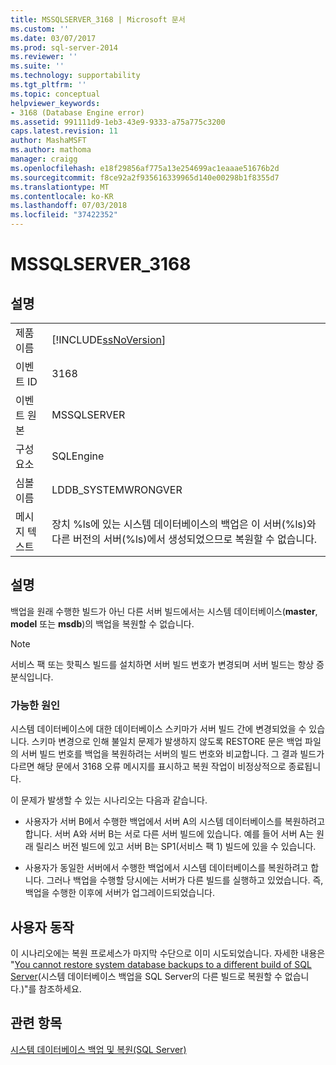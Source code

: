 ```yaml
---
title: MSSQLSERVER_3168 | Microsoft 문서
ms.custom: ''
ms.date: 03/07/2017
ms.prod: sql-server-2014
ms.reviewer: ''
ms.suite: ''
ms.technology: supportability
ms.tgt_pltfrm: ''
ms.topic: conceptual
helpviewer_keywords:
- 3168 (Database Engine error)
ms.assetid: 991111d9-1eb3-43e9-9333-a75a775c3200
caps.latest.revision: 11
author: MashaMSFT
ms.author: mathoma
manager: craigg
ms.openlocfilehash: e18f29856af775a13e254699ac1eaaae51676b2d
ms.sourcegitcommit: f8ce92a2f935616339965d140e00298b1f8355d7
ms.translationtype: MT
ms.contentlocale: ko-KR
ms.lasthandoff: 07/03/2018
ms.locfileid: "37422352"
---
```

# <a name="mssqlserver3168"></a>MSSQLSERVER_3168
    
## <a name="details"></a>설명  
  
|||  
|-|-|  
|제품 이름|[!INCLUDE[ssNoVersion](../../includes/ssnoversion-md.md)]|  
|이벤트 ID|3168|  
|이벤트 원본|MSSQLSERVER|  
|구성 요소|SQLEngine|  
|심볼 이름|LDDB_SYSTEMWRONGVER|  
|메시지 텍스트|장치 %ls에 있는 시스템 데이터베이스의 백업은 이 서버(%ls)와 다른 버전의 서버(%ls)에서 생성되었으므로 복원할 수 없습니다.|  
  
## <a name="explanation"></a>설명  
 백업을 원래 수행한 빌드가 아닌 다른 서버 빌드에서는 시스템 데이터베이스(**master**, **model** 또는 **msdb**)의 백업을 복원할 수 없습니다.  
  
> [!NOTE]  
>  서비스 팩 또는 핫픽스 빌드를 설치하면 서버 빌드 번호가 변경되며 서버 빌드는 항상 증분식입니다.  
  
### <a name="possible-causes"></a>가능한 원인  
 시스템 데이터베이스에 대한 데이터베이스 스키마가 서버 빌드 간에 변경되었을 수 있습니다. 스키마 변경으로 인해 불일치 문제가 발생하지 않도록 RESTORE 문은 백업 파일의 서버 빌드 번호를 백업을 복원하려는 서버의 빌드 번호와 비교합니다. 그 결과 빌드가 다르면 해당 문에서 3168 오류 메시지를 표시하고 복원 작업이 비정상적으로 종료됩니다.  
  
 이 문제가 발생할 수 있는 시나리오는 다음과 같습니다.  
  
-   사용자가 서버 B에서 수행한 백업에서 서버 A의 시스템 데이터베이스를 복원하려고 합니다. 서버 A와 서버 B는 서로 다른 서버 빌드에 있습니다. 예를 들어 서버 A는 원래 릴리스 버전 빌드에 있고 서버 B는 SP1(서비스 팩 1) 빌드에 있을 수 있습니다.  
  
-   사용자가 동일한 서버에서 수행한 백업에서 시스템 데이터베이스를 복원하려고 합니다. 그러나 백업을 수행할 당시에는 서버가 다른 빌드를 실행하고 있었습니다. 즉, 백업을 수행한 이후에 서버가 업그레이드되었습니다.  
  
## <a name="user-action"></a>사용자 동작  
 이 시나리오에는 복원 프로세스가 마지막 수단으로 이미 시도되었습니다. 자세한 내용은 "[You cannot restore system database backups to a different build of SQL Server](http://support.microsoft.com/kb/264474)(시스템 데이터베이스 백업을 SQL Server의 다른 빌드로 복원할 수 없습니다.)"를 참조하세요.  
  
## <a name="see-also"></a>관련 항목  
 [시스템 데이터베이스 백업 및 복원&#40;SQL Server&#41;](../backup-restore/back-up-and-restore-of-system-databases-sql-server.md)  
  
  
